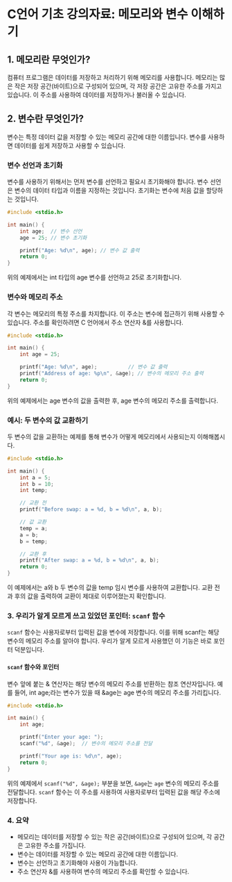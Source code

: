 # C언어 기초 강의자료: 메모리와 변수 이해하기

## 1. 메모리란 무엇인가?

컴퓨터 프로그램은 데이터를 저장하고 처리하기 위해 메모리를 사용합니다. 메모리는 많은 작은 저장 공간(바이트)으로 구성되어 있으며, 각 저장 공간은 고유한 주소를 가지고 있습니다. 이 주소를 사용하여 데이터를 저장하거나 불러올 수 있습니다.

## 2. 변수란 무엇인가?

변수는 특정 데이터 값을 저장할 수 있는 메모리 공간에 대한 이름입니다. 변수를 사용하면 데이터를 쉽게 저장하고 사용할 수 있습니다.

### 변수 선언과 초기화

변수를 사용하기 위해서는 먼저 변수를 선언하고 필요시 초기화해야 합니다. 변수 선언은 변수의 데이터 타입과 이름을 지정하는 것입니다. 초기화는 변수에 처음 값을 할당하는 것입니다.

```c
#include <stdio.h>

int main() {
    int age;  // 변수 선언
    age = 25; // 변수 초기화

    printf("Age: %d\n", age); // 변수 값 출력
    return 0;
}
```

위의 예제에서는 int 타입의 age 변수를 선언하고 25로 초기화합니다.

### 변수와 메모리 주소

각 변수는 메모리의 특정 주소를 차지합니다. 이 주소는 변수에 접근하기 위해 사용할 수 있습니다. 주소를 확인하려면 C 언어에서 주소 연산자 &를 사용합니다.

```c
#include <stdio.h>

int main() {
    int age = 25;

    printf("Age: %d\n", age);          // 변수 값 출력
    printf("Address of age: %p\n", &age); // 변수의 메모리 주소 출력
    return 0;
}
```

위의 예제에서는 age 변수의 값을 출력한 후, age 변수의 메모리 주소를 출력합니다.

### 예시: 두 변수의 값 교환하기

두 변수의 값을 교환하는 예제를 통해 변수가 어떻게 메모리에서 사용되는지 이해해봅시다.

```c
#include <stdio.h>

int main() {
    int a = 5;
    int b = 10;
    int temp;

    // 교환 전
    printf("Before swap: a = %d, b = %d\n", a, b);

    // 값 교환
    temp = a;
    a = b;
    b = temp;

    // 교환 후
    printf("After swap: a = %d, b = %d\n", a, b);
    return 0;
}
```

이 예제에서는 a와 b 두 변수의 값을 temp 임시 변수를 사용하여 교환합니다. 교환 전과 후의 값을 출력하여 교환이 제대로 이루어졌는지 확인합니다.

### 3. 우리가 알게 모르게 쓰고 있었던 포인터: `scanf` 함수

`scanf` 함수는 사용자로부터 입력된 값을 변수에 저장합니다. 이를 위해 scanf는 해당 변수의 메모리 주소를 알아야 합니다. 우리가 알게 모르게 사용했던 이 기능은 바로 포인터 덕분입니다.

#### `scanf` 함수와 포인터

변수 앞에 붙는 & 연산자는 해당 변수의 메모리 주소를 반환하는 참조 연산자입니다. 예를 들어, int age;라는 변수가 있을 때 &age는 age 변수의 메모리 주소를 가리킵니다.

```c
#include <stdio.h>

int main() {
    int age;

    printf("Enter your age: ");
    scanf("%d", &age);  // 변수의 메모리 주소를 전달

    printf("Your age is: %d\n", age);
    return 0;
}
```

위의 예제에서 `scanf("%d", &age);` 부분을 보면, `&age`는 `age` 변수의 메모리 주소를 전달합니다. `scanf` 함수는 이 주소를 사용하여 사용자로부터 입력된 값을 해당 주소에 저장합니다.

### 4. 요약

- 메모리는 데이터를 저장할 수 있는 작은 공간(바이트)으로 구성되어 있으며, 각 공간은 고유한 주소를 가집니다.
- 변수는 데이터를 저장할 수 있는 메모리 공간에 대한 이름입니다.
- 변수는 선언하고 초기화해야 사용이 가능합니다.
- 주소 연산자 &를 사용하여 변수의 메모리 주소를 확인할 수 있습니다.
